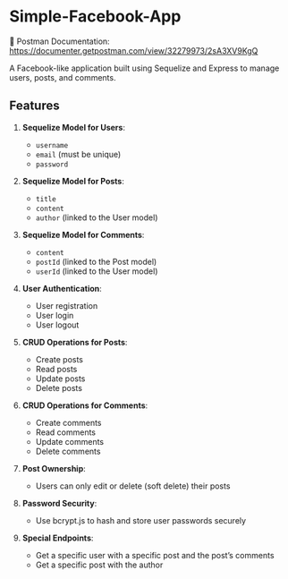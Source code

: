 # Simple-Facebook-App
📘 Postman Documentation: https://documenter.getpostman.com/view/32279973/2sA3XV9KgQ

A Facebook-like application built using Sequelize and Express to manage users, posts, and comments.

## Features

1. **Sequelize Model for Users**:
   - `username`
   - `email` (must be unique)
   - `password`

2. **Sequelize Model for Posts**:
   - `title`
   - `content`
   - `author` (linked to the User model)

3. **Sequelize Model for Comments**:
   - `content`
   - `postId` (linked to the Post model)
   - `userId` (linked to the User model)

4. **User Authentication**:
   - User registration
   - User login
   - User logout

5. **CRUD Operations for Posts**:
   - Create posts
   - Read posts
   - Update posts
   - Delete posts

6. **CRUD Operations for Comments**:
   - Create comments
   - Read comments
   - Update comments
   - Delete comments

7. **Post Ownership**:
   - Users can only edit or delete (soft delete) their posts

8. **Password Security**:
   - Use bcrypt.js to hash and store user passwords securely

9. **Special Endpoints**:
   - Get a specific user with a specific post and the post’s comments
   - Get a specific post with the author
